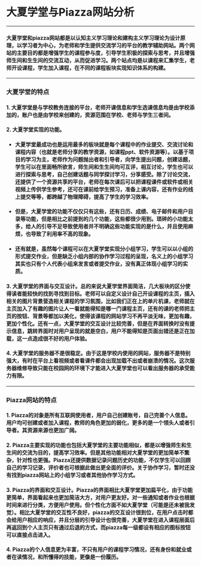 # 大夏学堂与Piazza网站分析
***

#### 大夏学堂和piazza网站都是以认知主义学习理论和建构主义学习理论为设计原理，以学习者为中心，为老师和学生提供交流学习的平台的教学辅助网站。两个网站的主要目的都是增强学生的课程参与度，引导学生积极的探索与思考，并且增强师生间和生生间的交流互动，从而促进学习。两个站点均是以课程来汇集学生，老师开设课程，学生加入课程，在不同的课程板块实现知识体系的构建。

---

### 大夏学堂的特点

#### 1.	大夏学堂是与学校教务连接的平台，老师开课信息和学生选课信息均是由学校添加的，账户也是由学校来创建的，资源范围在学校、老师与学生三者间。

#### 2.	大夏学堂实现的功能。 

* #### 大夏学堂最成功也是运用最多的板块就是每个课程中的作业提交、交流讨论和课程内容（也就是老师分享的教学资源，如课程ppt、软件资源等）。以基于项目的学习为主，老师作为问题抛出者和引导者，向学生提出问题，创建话题，学生可以在里面畅所欲言，师生间和生生间均可互评，相互讨论，学生也可以进行探索与思考，自己创建话题与同学探讨学习，分享感受。除了讨论交流，还提供了一个资源共享的平台，老师在每次课后可以把课程课件或软件或相关视频上传供学生参考，还可在课前给学生预习，准备上课内容，还有作业的线上提交等等，都跨越了物理障碍，提高了学生的学习效率。　

* #### 但是，大夏学堂的功能不仅仅只有这些，还有日历、成绩、电子邮件和用户目录等功能，但是相比之前提到的几个功能，这些都很少用到。琐碎的小功能太多，给人的引导不足导致使用者并不明确这些功能实现的是什么，并且使用麻烦，也导致了利用率不高的现象。

* #### 还有就是，虽然每个课程可以在大夏学堂实现分小组学习，学生可以以小组的形式提交作业，但是缺乏小组内部的协作学习过程的呈现，名义上的小组学习其实也只有个人代表小组来发言或者提交作业，没有真正体现小组学习的实质。

#### 3.	大夏学堂的界面与交互设计。总的来说大夏学堂界面简洁，几大板块的区分使得读者能较快的找到寻找到目标。老师可以自定义设计自己开设课程的主页，插入相关的图片背景营造相关课程的学习氛围，比如我们正在上的单片机课，老师就在主页加入了有趣的图片让人一看就能得知是哪一门课程主页，还有的课的老师把主页的按钮、背景等都加以美化，使得该课程的网站学习不再平淡无味，更加有趣，更加个性化。还有一点，大夏学堂的交互设计比较完善，但是在界面转换时没有提示信息，跳转界面时对用户呈现的就是空白，用户不能得知是页面出错还是正在加载，这一点造成很不好的用户体验。

#### 4.	大夏学堂的服务器不是很稳定。由于这是学校内使用的网站，服务器不是特别强大，有时在平台上看视频或者看课件都会出现加载不出或者崩溃的情况。这次服务器维修导致只能在校园网的环境下才能进入大夏学堂也可以看出服务器的承受能力有限。
---


### Piazza网站的特点
#### 1.	Piazza的对象是所有互联网使用者，用户自己创建账号，自己完善个人信息。用户均可创建或者加入课程，教师的角色更加的弱化，更多的是一个领头人或者引导者。其资源来源也更加广阔。
#### 2.	Piazza主要实现的功能也包括大夏学堂的主要功能相似，都是以增强师生和生生间的交流为目的，提高学习效率。但是其他功能相对大夏学堂的更加简单不繁杂，针对性也更强。Piazza还提供数据记录问题历史的功能，不仅学生可以回顾自己的学习记录，评价者也可根据此做出更全面的评价。关于协作学习，暂时还没有找到piazza网站上的小组学习或者其他协作学习方式。
#### 3.	Piazza的界面和交互设计。Piazza的界面相比大夏学堂更加扁平化，由于功能更简单，界面看起来也更加简洁大方，对用户更友好。对一些通知或者作业也根据时间来进行分类，方便用户使用。但个性化方面不如大夏学堂（可能是还未被我发觉）。相比大夏学堂的交互性不良好，piazza的交互设计很到位，在用户点击时都会给用户相应的响应，并且分层的引导设计也很完善，大夏学堂在进入课程层面后再返回到个人主页只有通过后退的方式，而piazza每一级都设有相应的图标按钮可以直接点击进入。
#### 4. Piazza的个人信息更为丰富，不只有用户的课程学习情况，还有身份和就业或者在读情况，和所懂得的技能，更像是一份履历。

